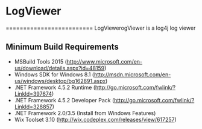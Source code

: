# LogViewer
=========================
LogViewerogViewer is a log4j log viewer

## Minimum Build Requirements

* MSBuild Tools 2015 (http://www.microsoft.com/en-us/download/details.aspx?id=48159)
* Windows SDK for Windows 8.1 (http://msdn.microsoft.com/en-us/windows/desktop/bg162891.aspx)
* .NET Framework 4.5.2 Runtime (http://go.microsoft.com/fwlink/?LinkId=397674)
* .NET Framework 4.5.2 Developer Pack (http://go.microsoft.com/fwlink/?LinkId=328857)
* .NET Framework 2.0/3.5 (Install from Windows Features)
* Wix Toolset 3.10 (http://wix.codeplex.com/releases/view/617257)
